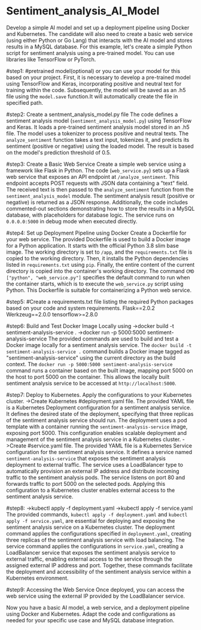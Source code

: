 # Sentiment_analysis_AI_Model
Develop a simple AI model and set up a deployment pipeline using Docker and Kubernetes. The candidate will also need to create a basic web service (using either Python or Go Lang) that interacts with the AI model and stores results in a MySQL database.
For this example, let's create a simple Python script for sentiment analysis using a pre-trained model. You can use libraries like TensorFlow or PyTorch.

#step1:
#pretrained model(optional) or you can use your model for this based on your project.
First, it is necessary to develop a pre-trained model using TensorFlow and Keras, incorporating positive and neutral text for training within the code. Subsequently, the model will be saved as an .h5 file using the `model.save` function.It will automatically create the file in specified path.

#step2:
Create a sentment_analysis_model.py file
The code defines a sentiment analysis model (`sentiment_analysis_model.py`) using TensorFlow and Keras. It loads a pre-trained sentiment analysis model stored in an .h5 file. The model uses a tokenizer to process positive and neutral texts. The `analyze_sentiment` function takes a text input, tokenizes it, and predicts its sentiment (positive or negative) using the loaded model. The result is based on the model's prediction threshold of 0.5.

#step3:
Create a Basic Web Service
Create a simple web service using a framework like Flask in Python.
The code (`web_service.py`) sets up a Flask web service that exposes an API endpoint at `/analyze_sentiment`. This endpoint accepts POST requests with JSON data containing a "text" field. The received text is then passed to the `analyze_sentiment` function from the `sentiment_analysis_model` module. The sentiment analysis result (positive or negative) is returned as a JSON response. Additionally, the code includes commented-out sections demonstrating how to store the results in a MySQL database, with placeholders for database logic. The service runs on `0.0.0.0:5000` in debug mode when executed directly.

#step4:
Set up Deployment Pipeline using Docker
Create a Dockerfile for your web service.
The provided Dockerfile is used to build a Docker image for a Python application. It starts with the official Python 3.8 slim base image. The working directory is set to `/app`, and the `requirements.txt` file is copied to the working directory. Then, it installs the Python dependencies listed in `requirements.txt` using `pip`. Finally, the entire content of the current directory is copied into the container's working directory. The command `CMD ["python", "web_service.py"]` specifies the default command to run when the container starts, which is to execute the `web_service.py` script using Python. This Dockerfile is suitable for containerizing a Python web service.

#step5:
#Create a requirements.txt file listing the required Python packages based on your code and system requirements.
Flask==2.0.2
Werkzeug==2.0.0
tensorflow>=2.8.0

#step6:
Build and Test Docker Image Locally using 
->docker build -t sentiment-analysis-service .
->docker run -p 5000:5000 sentiment-analysis-service
The provided commands are used to build and test a Docker image locally for a sentiment analysis service. The `docker build -t sentiment-analysis-service .` command builds a Docker image tagged as "sentiment-analysis-service" using the current directory as the build context. The `docker run -p 5000:5000 sentiment-analysis-service` command runs a container based on the built image, mapping port 5000 on the host to port 5000 on the container. This allows the locally built sentiment analysis service to be accessed at `http://localhost:5000`.

#step7:
Deploy to Kubernetes.
Apply the configurations to your Kubernetes cluster.
->Create Kubernetes #deployment.yaml file.
The provided YAML file is a Kubernetes Deployment configuration for a sentiment analysis service. It defines the desired state of the deployment, specifying that three replicas of the sentiment analysis service should run. The deployment uses a pod template with a container running the `sentiment-analysis-service` image, exposing port 5000. This configuration enables scalable deployment and management of the sentiment analysis service in a Kubernetes cluster.
->Create #service.yaml file.
The provided YAML file is a Kubernetes Service configuration for the sentiment analysis service. It defines a service named `sentiment-analysis-service` that exposes the sentiment analysis deployment to external traffic. The service uses a LoadBalancer type to automatically provision an external IP address and distribute incoming traffic to the sentiment analysis pods. The service listens on port 80 and forwards traffic to port 5000 on the selected pods. Applying this configuration to a Kubernetes cluster enables external access to the sentiment analysis service.
 
 #step8:
->kubectl apply -f deployment.yaml
->kubectl apply -f service.yaml
The provided commands, `kubectl apply -f deployment.yaml` and `kubectl apply -f service.yaml`, are essential for deploying and exposing the sentiment analysis service on a Kubernetes cluster. The deployment command applies the configurations specified in `deployment.yaml`, creating three replicas of the sentiment analysis service with load balancing. The service command applies the configurations in `service.yaml`, creating a LoadBalancer service that exposes the sentiment analysis service to external traffic, enabling external access to the service through the assigned external IP address and port. Together, these commands facilitate the deployment and accessibility of the sentiment analysis service within a Kubernetes environment.

#step9:
Accessing the Web Service
Once deployed, you can access the web service using the external IP provided by the LoadBalancer service.

Now you have a basic AI model, a web service, and a deployment pipeline using Docker and Kubernetes. Adapt the code and configurations as needed for your specific use case and MySQL database integration.



